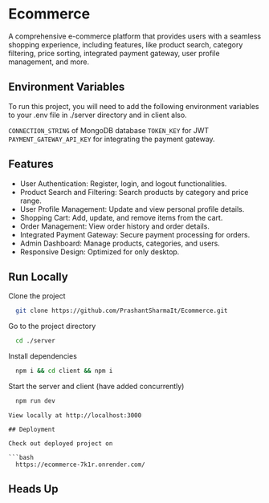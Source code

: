 # Ecommerce
A comprehensive e-commerce platform that provides users with a seamless shopping experience, including features,
like product search, category filtering, price sorting, integrated payment gateway, user profile management, and more.

## Environment Variables
To run this project, you will need to add the following environment variables to your .env file in ./server directory and in client also.

`CONNECTION_STRING` of MongoDB database
`TOKEN_KEY` for JWT 
`PAYMENT_GATEWAY_API_KEY` for integrating the payment gateway.

## Features

- User Authentication: Register, login, and logout functionalities.
- Product Search and Filtering: Search products by category and price range.
- User Profile Management: Update and view personal profile details.
- Shopping Cart: Add, update, and remove items from the cart.
- Order Management: View order history and order details.
- Integrated Payment Gateway: Secure payment processing for orders.
- Admin Dashboard: Manage products, categories, and users.
- Responsive Design: Optimized for only desktop.

## Run Locally

Clone the project

```bash
  git clone https://github.com/PrashantSharmaIt/Ecommerce.git
```

Go to the project directory

```bash
  cd ./server
```

Install dependencies

```bash
  npm i && cd client && npm i
```

Start the server and client (have added concurrently)

```bash
  npm run dev
```
```
View locally at http://localhost:3000

## Deployment

Check out deployed project on

```bash
  https://ecommerce-7k1r.onrender.com/
```


## Heads Up
